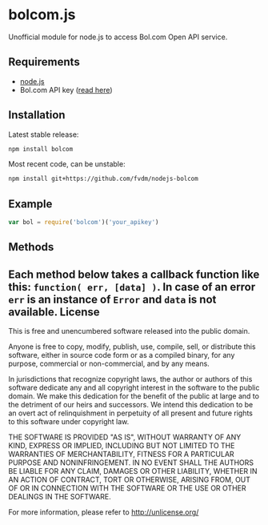 bolcom.js
=========

Unofficial module for node.js to access Bol.com Open API service.


Requirements
------------

* [node.js](https://nodejs.org)
* Bol.com API key ([read here](https://developers.bol.com/documentatie/aan-de-slag/))


Installation
------------

Latest stable release:

```bash
npm install bolcom
```

Most recent code, can be unstable:

```bash
npm install git+https://github.com/fvdm/nodejs-bolcom
```


Example
-------

```js
var bol = require('bolcom')('your_apikey')
```


Methods
-------

Each method below takes a callback function like this: `function( err, [data] )`.
In case of an error `err` is an instance of `Error` and `data` is not available.
License
---------

This is free and unencumbered software released into the public domain.

Anyone is free to copy, modify, publish, use, compile, sell, or
distribute this software, either in source code form or as a compiled
binary, for any purpose, commercial or non-commercial, and by any
means.

In jurisdictions that recognize copyright laws, the author or authors
of this software dedicate any and all copyright interest in the
software to the public domain. We make this dedication for the benefit
of the public at large and to the detriment of our heirs and
successors. We intend this dedication to be an overt act of
relinquishment in perpetuity of all present and future rights to this
software under copyright law.

THE SOFTWARE IS PROVIDED "AS IS", WITHOUT WARRANTY OF ANY KIND,
EXPRESS OR IMPLIED, INCLUDING BUT NOT LIMITED TO THE WARRANTIES OF
MERCHANTABILITY, FITNESS FOR A PARTICULAR PURPOSE AND NONINFRINGEMENT.
IN NO EVENT SHALL THE AUTHORS BE LIABLE FOR ANY CLAIM, DAMAGES OR
OTHER LIABILITY, WHETHER IN AN ACTION OF CONTRACT, TORT OR OTHERWISE,
ARISING FROM, OUT OF OR IN CONNECTION WITH THE SOFTWARE OR THE USE OR
OTHER DEALINGS IN THE SOFTWARE.

For more information, please refer to <http://unlicense.org/>
